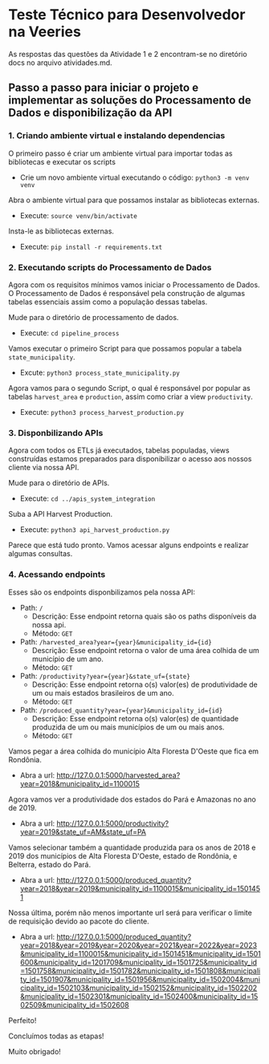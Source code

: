# Teste Técnico para Desenvolvedor na Veeries

As respostas das questões da Atividade 1 e 2 encontram-se no diretório docs no arquivo atividades.md.

## Passo a passo para iniciar o projeto e implementar as soluções do Processamento de Dados e disponibilização da API

### 1. Criando ambiente virtual e instalando dependencias

O primeiro passo é criar um ambiente virtual para importar todas as bibliotecas e executar os scripts
 - Crie um novo ambiente virtual executando o código: `python3 -m venv venv`

Abra o ambiente virtual para que possamos instalar as bibliotecas externas.
 - Execute: `source venv/bin/activate`

Insta-le as bibliotecas externas.
 - Execute: `pip install -r requirements.txt`


### 2. Executando scripts do Processamento de Dados

Agora com os requisitos mínimos vamos iniciar o Processamento de Dados.
O Processamento de Dados é responsável pela construção de algumas tabelas essenciais assim como a população dessas tabelas.

Mude para o diretório de processamento de dados.
 - Execute: `cd pipeline_process`

Vamos executar o primeiro Script para que possamos popular a tabela `state_municipality`.
 - Excute: `python3 process_state_municipality.py`

Agora vamos para o segundo Script, o qual é responsável por popular as tabelas `harvest_area` e `production`, assim como criar a view `productivity`.
 - Execute: `python3 process_harvest_production.py`

### 3. Disponbilizando APIs

Agora com todos os ETLs já executados, tabelas populadas, views construídas estamos preparados para disponibilizar o acesso aos nossos cliente via nossa API.

Mude para o diretório de APIs.
 - Execute: `cd ../apis_system_integration`

Suba a API Harvest Production.
 - Execute: `python3 api_harvest_production.py`

Parece que está tudo pronto. Vamos acessar alguns endpoints e realizar algumas consultas.

### 4. Acessando endpoints

Esses são os endpoints disponbilizamos pela nossa API:
  - Path: `/`
    - Descrição: Esse endpoint retorna quais são os paths disponíveis da nossa api.
    - Método: `GET`
  - Path: `/harvested_area?year={year}&municipality_id={id}`
    - Descrição: Esse endpoint retorna o valor de uma área colhida de um município de um ano.
    - Método: `GET`
  - Path: `/productivity?year={year}&state_uf={state}`
    - Descrição: Esse endpoint retorna o(s) valor(es) de produtividade de um ou mais estados brasileiros de um ano.
    - Método: `GET`
  - Path: `/produced_quantity?year={year}&municipality_id={id}`
    - Descrição: Esse endpoint retorna o(s) valor(es) de quantidade produzida de um ou mais municípios de um ou mais anos.
    - Método: `GET`

Vamos pegar a área colhida do município Alta Floresta D'Oeste que fica em Rondônia.
 - Abra a url: http://127.0.0.1:5000/harvested_area?year=2018&municipality_id=1100015

Agora vamos ver a produtividade dos estados do Pará e Amazonas no ano de 2019.
 - Abra a url: http://127.0.0.1:5000/productivity?year=2019&state_uf=AM&state_uf=PA

Vamos selecionar também a quantidade produzida para os anos de 2018 e 2019 dos municípios de Alta Floresta D'Oeste, estado de Rondônia, e Belterra, estado do Pará.
 - Abra a url: http://127.0.0.1:5000/produced_quantity?year=2018&year=2019&municipality_id=1100015&municipality_id=1501451

Nossa última, porém não menos importante url será para verificar o limite de requisição devido ao pacote do cliente.
 - Abra a url: http://127.0.0.1:5000/produced_quantity?year=2018&year=2019&year=2020&year=2021&year=2022&year=2023&municipality_id=1100015&municipality_id=1501451&municipality_id=1501600&municipality_id=1201709&municipality_id=1501725&municipality_id=1501758&municipality_id=1501782&municipality_id=1501808&municipality_id=1501907&municipality_id=1501956&municipality_id=1502004&municipality_id=1502103&municipality_id=1502152&municipality_id=1502202&municipality_id=1502301&municipality_id=1502400&municipality_id=1502509&municipality_id=1502608

 Perfeito!

 Concluímos todas as etapas!

 Muito obrigado!